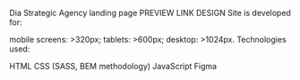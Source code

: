 Dia Strategic Agency landing page
PREVIEW LINK
DESIGN
Site is developed for:

mobile screens: >320px;
tablets: >600px;
desktop: >1024px.
Technologies used:

HTML
CSS (SASS, BEM methodology)
JavaScript
Figma

